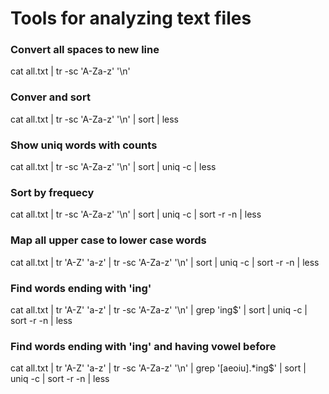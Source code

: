 # Tools for analyzing text files

### Convert all spaces to new line
cat all.txt | tr -sc 'A-Za-z' '\n'

### Conver and sort
cat all.txt | tr -sc 'A-Za-z' '\n' | sort | less

### Show uniq words with counts
cat all.txt | tr -sc 'A-Za-z' '\n' | sort | uniq -c | less

### Sort by frequecy
cat all.txt | tr -sc 'A-Za-z' '\n' | sort | uniq -c | sort -r -n | less

### Map all upper case to lower case words 
cat all.txt | tr 'A-Z' 'a-z' | tr -sc 'A-Za-z' '\n' | sort | uniq -c | sort -r -n | less

### Find words  ending with 'ing'
cat all.txt | tr 'A-Z' 'a-z' | tr -sc 'A-Za-z' '\n' | grep 'ing$' | sort | uniq -c | sort -r -n | less

### Find words ending with 'ing' and having vowel before
cat all.txt | tr 'A-Z' 'a-z' | tr -sc 'A-Za-z' '\n' | grep '[aeoiu].*ing$' | sort | uniq -c | sort -r -n | less
